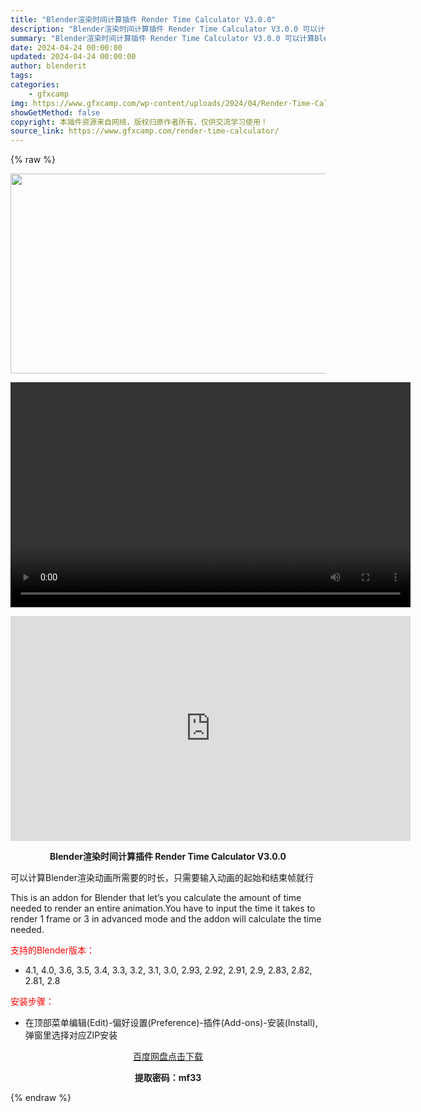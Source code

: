 ```yaml
---
title: "Blender渲染时间计算插件 Render Time Calculator V3.0.0"
description: "Blender渲染时间计算插件 Render Time Calculator V3.0.0 可以计算Blender渲染动画所需要的时长，只需要输入动画的起始和结束帧就行 This is an addo..."
summary: "Blender渲染时间计算插件 Render Time Calculator V3.0.0 可以计算Blender渲染动画所需要的时长，只需要输入动画的起始和结束帧就行 This is an addo..."
date: 2024-04-24 00:00:00
updated: 2024-04-24 00:00:00
author: blenderit
tags: 
categories:
    - gfxcamp
img: https://www.gfxcamp.com/wp-content/uploads/2024/04/Render-Time-Calculator.jpg
showGetMethod: false
copyright: 本插件资源来自网络，版权归原作者所有，仅供交流学习使用！
source_link: https://www.gfxcamp.com/render-time-calculator/
---
```


{% raw %}
<div><p><img decoding="async" class="aligncenter size-full wp-image-121028" src="https://www.gfxcamp.com/wp-content/uploads/2024/04/Render-Time-Calculator.jpg" data-src="https://www.gfxcamp.com/wp-content/uploads/2024/04/Render-Time-Calculator.jpg" alt="" width="640" height="320" data-srcset="https://www.gfxcamp.com/wp-content/uploads/2024/04/Render-Time-Calculator.jpg 640w, https://www.gfxcamp.com/wp-content/uploads/2024/04/Render-Time-Calculator-150x75.jpg 150w" data-sizes="(max-width: 640px) 100vw, 640px"><br>
</p><center><div style="width: 640px;" class="wp-video"><!--[if lt IE 9]><script>document.createElement('video');</script><![endif]-->
<video class="wp-video-shortcode" id="video-121026-1" width="640" height="360" preload="true" controls="controls"><source type="video/mp4" src="http://cloud.video.taobao.com/play/u/null/p/1/e/6/t/1/459766663454.mp4?_=1"></source><a href="http://cloud.video.taobao.com/play/u/null/p/1/e/6/t/1/459766663454.mp4">http://cloud.video.taobao.com/play/u/null/p/1/e/6/t/1/459766663454.mp4</a></video></div></center><p style="text-align: center;"><iframe loading="lazy" src="https://player.youku.com/embed/XNjM5MDg4MTE1Ng==" width="640" height="360" frameborder="0" allowfullscreen="allowfullscreen"></iframe></p><p style="text-align: center;"><strong>Blender渲染时间计算插件 Render Time Calculator V3.0.0</strong></p><p>可以计算Blender渲染动画所需要的时长，只需要输入动画的起始和结束帧就行</p><p>This is an addon for Blender that let’s you calculate the amount of time needed to render an entire animation.You have to input the time it takes to render 1 frame or 3 in advanced mode and the addon will calculate the time needed.</p><p style="text-align: left;"><span style="color: #ff0000;">支持的Blender版本：</span></p><ul>
<li style="text-align: left;">4.1, 4.0, 3.6, 3.5, 3.4, 3.3, 3.2, 3.1, 3.0, 2.93, 2.92, 2.91, 2.9, 2.83, 2.82, 2.81, 2.8</li>
</ul><p style="text-align: left;"><span style="color: #ff0000;">安装步骤：</span></p><ul>
<li>在顶部菜单编辑(Edit)-偏好设置(Preference)-插件(Add-ons)-安装(Install),弹窗里选择对应ZIP安装</li>
</ul><p style="text-align: center;"><a class="maxbutton-3 maxbutton maxbutton-baidu" target="_blank" rel="noopener" href="https://pan.baidu.com/s/1OMz5FFNrW-fgzOJuaQTaCA?pwd=mf33"><span class="mb-text">百度网盘点击下载</span></a></p><p style="text-align: center;"><strong>提取密码：mf33</strong></p></div>
<div style="display: none">gfxcamp</div>
{% endraw %}